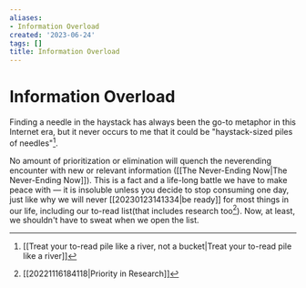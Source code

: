 ```yaml
---
aliases:
- Information Overload
created: '2023-06-24'
tags: []
title: Information Overload
---
```


# Information Overload

Finding a needle in the haystack has always been the go-to metaphor in this Internet era, but it never occurs to me that it could be "haystack-sized piles of needles"[^1].

No amount of prioritization or elimination will quench the neverending encounter with new or relevant information ([[The Never-Ending Now|The Never-Ending Now]]). This is a fact and a life-long battle we have to make peace with — it is insoluble unless you decide to stop consuming one day, just like why we will never [[20230123141334|be ready]] for most things in our life, including our to-read list(that includes research too[^2]). Now, at least, we shouldn't have to sweat when we open the list.

[^1]: [[Treat your to-read pile like a river, not a bucket|Treat your to-read pile like a river]]
[^2]: [[20221116184118|Priority in Research]]